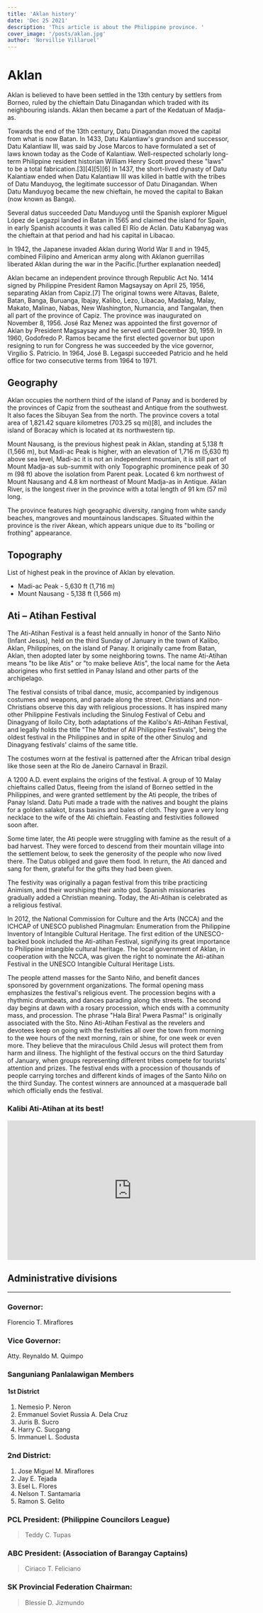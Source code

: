 ```yaml
---
title: 'Aklan history'
date: 'Dec 25 2021'
description: 'This article is about the Philippine province. '
cover_image: '/posts/aklan.jpg'
author: 'Norvillie Villaruel'
---
```


# Aklan

Aklan is believed to have been settled in the 13th century by settlers from Borneo, ruled by the chieftain Datu Dinagandan which traded with its neighbouring islands. Aklan then became a part of the Kedatuan of Madja-as.

Towards the end of the 13th century, Datu Dinagandan moved the capital from what is now Batan. In 1433, Datu Kalantiaw's grandson and successor, Datu Kalantiaw III, was said by Jose Marcos to have formulated a set of laws known today as the Code of Kalantiaw. Well-respected scholarly long-term Philippine resident historian William Henry Scott proved these "laws" to be a total fabrication.[3][4][5][6] In 1437, the short-lived dynasty of Datu Kalantiaw ended when Datu Kalantiaw III was killed in battle with the tribes of Datu Manduyog, the legitimate successor of Datu Dinagandan. When Datu Manduyog became the new chieftain, he moved the capital to Bakan (now known as Banga).

Several datus succeeded Datu Manduyog until the Spanish explorer Miguel López de Legazpi landed in Batan in 1565 and claimed the island for Spain, in early Spanish accounts it was called El Río de Aclán. Datu Kabanyag was the chieftain at that period and had his capital in Libacao.

In 1942, the Japanese invaded Aklan during World War II and in 1945, combined Filipino and American army along with Aklanon guerrillas liberated Aklan during the war in the Pacific.[further explanation needed]

Aklan became an independent province through Republic Act No. 1414 signed by Philippine President Ramon Magsaysay on April 25, 1956, separating Aklan from Capiz.[7] The original towns were Altavas, Balete, Batan, Banga, Buruanga, Ibajay, Kalibo, Lezo, Libacao, Madalag, Malay, Makato, Malinao, Nabas, New Washington, Numancia, and Tangalan, then all part of the province of Capiz. The province was inaugurated on November 8, 1956. José Raz Menez was appointed the first governor of Aklan by President Magsaysay and he served until December 30, 1959. In 1960, Godofredo P. Ramos became the first elected governor but upon resigning to run for Congress he was succeeded by the vice governor, Virgilio S. Patricio. In 1964, José B. Legaspi succeeded Patricio and he held office for two consecutive terms from 1964 to 1971. 

## Geography

Aklan occupies the northern third of the island of Panay and is bordered by the provinces of Capiz from the southeast and Antique from the southwest. It also faces the Sibuyan Sea from the north. The province covers a total area of 1,821.42 square kilometres (703.25 sq mi)[8], and includes the island of Boracay which is located at its northwestern tip.

Mount Nausang, is the previous highest peak in Aklan, standing at 5,138 ft (1,566 m), but Madi-ac Peak is higher, with an elevation of 1,716 m (5,630 ft) above sea level, Madi-ac it is not an independent mountain, it is still part of Mount Madja-as sub-summit with only Topographic prominence peak of 30 m (98 ft) above the isolation from Parent peak. Located 6 km northwest of Mount Nausang and 4.8 km northeast of Mount Madja-as in Antique. Aklan River, is the longest river in the province with a total length of 91 km (57 mi) long.

The province features high geographic diversity, ranging from white sandy beaches, mangroves and mountainous landscapes. Situated within the province is the river Akean, which appears unique due to its "boiling or frothing" appearance. 

## Topography

List of highest peak in the province of Aklan by elevation.

- Madi-ac Peak - 5,630 ft (1,716 m)
- Mount Nausang - 5,138 ft (1,566 m)

## Ati – Atihan Festival

The Ati-Atihan Festival is a feast held annually in honor of the Santo Niño (Infant Jesus), held on the third Sunday of January in the town of Kalibo, Aklan, Philippines, on the island of Panay. It originally came from Batan, Aklan, then adopted later by some neighboring towns. The name Ati-Atihan means "to be like Atis" or "to make believe Atis", the local name for the Aeta aborigines who first settled in Panay Island and other parts of the archipelago.

The festival consists of tribal dance, music, accompanied by indigenous costumes and weapons, and parade along the street. Christians and non-Christians observe this day with religious processions. It has inspired many other Philippine Festivals including the Sinulog Festival of Cebu and Dinagyang of Iloilo City, both adaptations of the Kalibo's Ati-Atihan Festival, and legally holds the title "The Mother of All Philippine Festivals", being the oldest festival in the Philippines and in spite of the other Sinulog and Dinagyang festivals' claims of the same title.

The costumes worn at the festival is patterned after the African tribal design like those seen at the Rio de Janeiro Carnaval in Brazil.

A 1200 A.D. event explains the origins of the festival. A group of 10 Malay chieftains called Datus, fleeing from the island of Borneo settled in the Philippines, and were granted settlement by the Ati people, the tribes of Panay Island. Datu Puti made a trade with the natives and bought the plains for a golden salakot, brass basins and bales of cloth. They gave a very long necklace to the wife of the Ati chieftain. Feasting and festivities followed soon after.

Some time later, the Ati people were struggling with famine as the result of a bad harvest. They were forced to descend from their mountain village into the settlement below, to seek the generosity of the people who now lived there. The Datus obliged and gave them food. In return, the Ati danced and sang for them, grateful for the gifts they had been given.

The festivity was originally a pagan festival from this tribe practicing Animism, and their worshiping their anito god. Spanish missionaries gradually added a Christian meaning. Today, the Ati-Atihan is celebrated as a religious festival.

In 2012, the National Commission for Culture and the Arts (NCCA) and the ICHCAP of UNESCO published Pinagmulan: Enumeration from the Philippine Inventory of Intangible Cultural Heritage. The first edition of the UNESCO-backed book included the Ati-atihan Festival, signifying its great importance to Philippine intangible cultural heritage. The local government of Aklan, in cooperation with the NCCA, was given the right to nominate the Ati-atihan Festival in the UNESCO Intangible Cultural Heritage Lists.

The people attend masses for the Santo Niño, and benefit dances sponsored by government organizations. The formal opening mass emphasizes the festival's religious event. The procession begins with a rhythmic drumbeats, and dances parading along the streets. The second day begins at dawn with a rosary procession, which ends with a community mass, and procession. The phrase "Hala Bira! Pwera Pasma!" is originally associated with the Sto. Nino Ati-Atihan Festival as the revelers and devotees keep on going with the festivities all over the town from morning to the wee hours of the next morning, rain or shine, for one week or even more. They believe that the miraculous Child Jesus will protect them from harm and illness. The highlight of the festival occurs on the third Saturday of January, when groups representing different tribes compete for tourists' attention and prizes. The festival ends with a procession of thousands of people carrying torches and different kinds of images of the Santo Niño on the third Sunday. The contest winners are announced at a masquerade ball which officially ends the festival. 

### Kalibi Ati-Atihan at its best!
<iframe width="560" height="315" src="https://www.youtube.com/embed/nn-aZIj08_M" title="YouTube video player" frameborder="0" allow="accelerometer; autoplay; clipboard-write; encrypted-media; gyroscope; picture-in-picture" allowfullscreen></iframe>

## Administrative divisions
---

### Governor: 
Florencio T. Miraflores

### Vice Governor: 
Atty. Reynaldo M. Quimpo

### Sanguniang Panlalawigan Members

#### 1st District
1. Nemesio P. Neron
2. Emmanuel Soviet Russia A. Dela Cruz
3. Juris B. Sucro
4. Harry C. Sucgang
5. Immanuel L. Sodusta

### 2nd District:
1. Jose Miguel M. Miraflores
2. Jay E. Tejada
3. Esel L. Flores
4. Nelson T. Santamaria
5. Ramon S. Gelito

### PCL President: (Philippine Councilors League)

>Teddy C. Tupas

### ABC President: (Association of Barangay Captains)

>Ciriaco T. Feliciano

### SK Provincial Federation Chairman:

>Blessie D. Jizmundo
